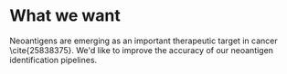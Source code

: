 # What we want

Neoantigens are emerging as an important therapeutic target in cancer \cite{25838375}. We'd like to improve the accuracy of our neoantigen identification pipelines.
